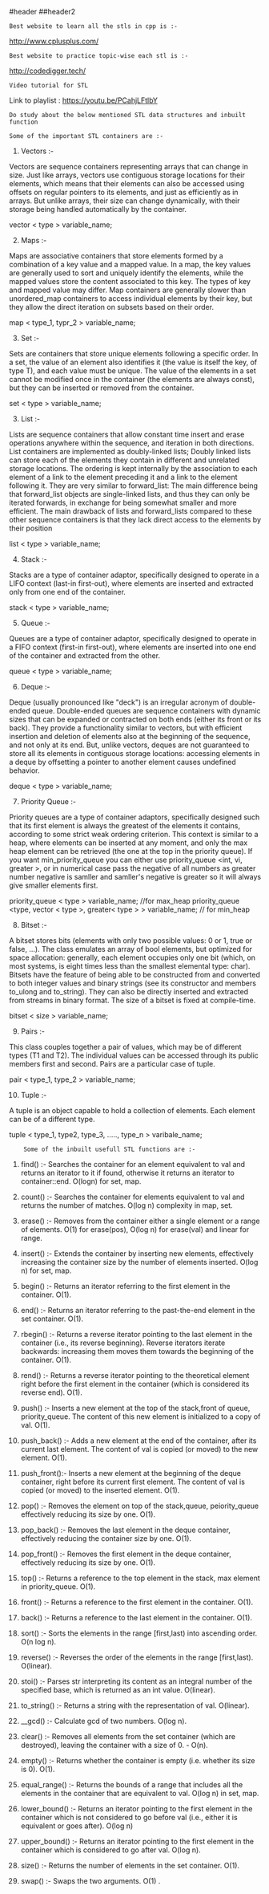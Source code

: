 #header
##header2

    Best website to learn all the stls in cpp is :- 

http://www.cplusplus.com/

    Best website to practice topic-wise each stl is :-

http://codedigger.tech/

    Video tutorial for STL                                                     

Link  to playlist : https://youtu.be/PCahjLFtlbY

    Do study about the below mentioned STL data structures and inbuilt function

    Some of the important STL containers are :-
    
1. Vectors :-

Vectors are sequence containers representing arrays that can change in size. Just like arrays, vectors use contiguous storage locations for their   elements, which means that their elements can also be accessed using offsets on regular pointers to its elements, and just as efficiently as in arrays. But unlike   arrays, their size can change dynamically, with their storage being handled automatically by the container.

vector < type > variable_name;

2. Maps :-

Maps are associative containers that store elements formed by a combination of a key value and a mapped value. In a map, the key values are generally used to sort and uniquely identify the elements, while the mapped values store the content associated to this key. The types of key and mapped value may differ. Map containers are generally slower than unordered_map containers to access individual elements by their key, but they allow the direct iteration on subsets based on their order.

map < type_1, typr_2 > variable_name;

3. Set :-

Sets are containers that store unique elements following a specific order. In a set, the value of an element also identifies it (the value is itself the key, of type T), and each value must be unique. The value of the elements in a set cannot be modified once in the container (the elements are always const), but they can be inserted or removed from the container.

set < type > variable_name;

3. List :-

Lists are sequence containers that allow constant time insert and erase operations anywhere within the sequence, and iteration in both directions. List containers are implemented as doubly-linked lists; Doubly linked lists can store each of the elements they contain in different and unrelated storage locations. The ordering is kept internally by the association to each element of a link to the element preceding it and a link to the element following it. 
They are very similar to forward_list: The main difference being that forward_list objects are single-linked lists, and thus they can only be iterated forwards, in exchange for being somewhat smaller and more efficient. The main drawback of lists and forward_lists compared to these other sequence containers is that they lack direct access to the elements by their position

list < type > variable_name;

4. Stack :-

Stacks are a type of container adaptor, specifically designed to operate in a LIFO context (last-in first-out), where elements are inserted and extracted only from one end of the container.

stack < type > variable_name;

5. Queue :-

Queues are a type of container adaptor, specifically designed to operate in a FIFO context (first-in first-out), where elements are inserted into one end of the container and extracted from the other.

queue < type > variable_name;

6. Deque :-

Deque (usually pronounced like "deck") is an irregular acronym of double-ended queue. Double-ended queues are sequence containers with dynamic sizes that can be expanded or contracted on both ends (either its front or its back). They provide a functionality similar to vectors, but with efficient insertion and deletion of elements also at the beginning of the sequence, and not only at its end. But, unlike vectors, deques are not guaranteed to store all its elements in contiguous storage locations: accessing elements in a deque by offsetting a pointer to another element causes undefined behavior.

deque < type > variable_name;

7. Priority Queue :-

Priority queues are a type of container adaptors, specifically designed such that its first element is always the greatest of the elements it contains, according to some strict weak ordering criterion. This context is similar to a heap, where elements can be inserted at any moment, and only the max heap element can be retrieved (the one at the top in the priority queue).
If you want min_priority_queue you can either use priority_queue <int, vi, greater<int> >, or in numerical case pass the negative of all numbers as greater number negative is samller and samller's negative is greater so it will always give smaller elements first.
    
priority_queue < type > variable_name;                                    //for max_heap
priority_queue <type, vector < type >, greater< type > > variable_name;   // for min_heap

8. Bitset :-

A bitset stores bits (elements with only two possible values: 0 or 1, true or false, ...). The class emulates an array of bool elements, but optimized for space allocation: generally, each element occupies only one bit (which, on most systems, is eight times less than the smallest elemental type: char). Bitsets have the feature of being able to be constructed from and converted to both integer values and binary strings (see its constructor and members to_ulong and to_string). They can also be directly inserted and extracted from streams in binary format. The size of a bitset is fixed at compile-time.

bitset < size > variable_name; 

9. Pairs :-

This class couples together a pair of values, which may be of different types (T1 and T2). The individual values can be accessed through its public members first and second. Pairs are a particular case of tuple.

pair < type_1, type_2 > variable_name;

10. Tuple :-

A tuple is an object capable to hold a collection of elements. Each element can be of a different type.

tuple < type_1, type2, type_3, ....., type_n > varibale_name;

        Some of the inbuilt usefull STL functions are :-

1. find() :- 
Searches the container for an element equivalent to val and returns an iterator to it if found, otherwise it returns an iterator to container::end. O(logn) for set, map.

2. count() :- 
Searches the container for elements equivalent to val and returns the number of matches. O(log n) complexity in map, set.
 
3. erase() :- 
Removes from the container either a single element or a range of elements. O(1) for erase(pos), O(log n) for erase(val) and linear for range.

4. insert() :-
Extends the container by inserting new elements, effectively increasing the container size by the number of elements inserted. O(log n) for set, map.

5. begin() :- 
Returns an iterator referring to the first element in the container. O(1).

6. end() :- 
Returns an iterator referring to the past-the-end element in the set container. O(1).

7. rbegin() :-
Returns a reverse iterator pointing to the last element in the container (i.e., its reverse beginning). Reverse iterators iterate backwards: increasing them moves them towards the beginning of the container. O(1).

8. rend() :-
Returns a reverse iterator pointing to the theoretical element right before the first element in the container (which is considered its reverse end). O(1).

9. push() :-
Inserts a new element at the top of the stack,front of queue, priority_queue. The content of this new element is initialized to a copy of val. O(1).

10. push_back() :-
Adds a new element at the end of the container, after its current last element. The content of val is copied (or moved) to the new element. O(1).

11. push_front():-
Inserts a new element at the beginning of the deque container, right before its current first element. The content of val is copied (or moved) to the inserted element. O(1).

12. pop() :-
Removes the element on top of the stack,queue, peiority_queue effectively reducing its size by one. O(1).

13. pop_back() :-
Removes the last element in the deque container, effectively reducing the container size by one. O(1).

14. pop_front() :-
Removes the first element in the deque container, effectively reducing its size by one. O(1).

15. top() :-
Returns a reference to the top element in the stack, max element in priority_queue. O(1).

16. front() :-
Returns a reference to the first element in the container. O(1).

17. back() :-
Returns a reference to the last element in the container. O(1).

19. sort() :-
Sorts the elements in the range [first,last) into ascending order. O(n log n).

20. reverse() :-
Reverses the order of the elements in the range [first,last). O(linear).

21. stoi() :-
Parses str interpreting its content as an integral number of the specified base, which is returned as an int value. O(linear).
 
22. to_string() :-
Returns a string with the representation of val. O(linear).

23. __gcd() :-
Calculate gcd of two numbers. O(log n).

24. clear() :- 
Removes all elements from the set container (which are destroyed), leaving the container with a size of 0.  -  O(n).

25. empty() :- 
Returns whether the container is empty (i.e. whether its size is 0). O(1).

26. equal_range() :- 
Returns the bounds of a range that includes all the elements in the container that are equivalent to val. O(log n) in set, map.

27. lower_bound() :-
Returns an iterator pointing to the first element in the container which is not considered to go before val (i.e., either it is equivalent or goes after). O(log n)

28. upper_bound() :- 
Returns an iterator pointing to the first element in the container which is considered to go after val. O(log n).

29. size() :-
Returns the number of elements in the set container. O(1).

30. swap() :- 
Swaps the two arguments. O(1) .


